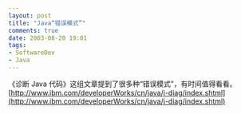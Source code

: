 ```yaml
---
layout: post
title: "Java“错误模式”"
comments: true
date: 2003-08-20 19:01
tags:
- SoftwareDev
- Java
---
```

《诊断 Java 代码》这组文章提到了很多种“错误模式”，有时间值得看看。  
[http://www.ibm.com/developerWorks/cn/java/j-diag/index.shtml](http://www.ibm.com/developerWorks/cn/java/j-diag/index.shtml)
